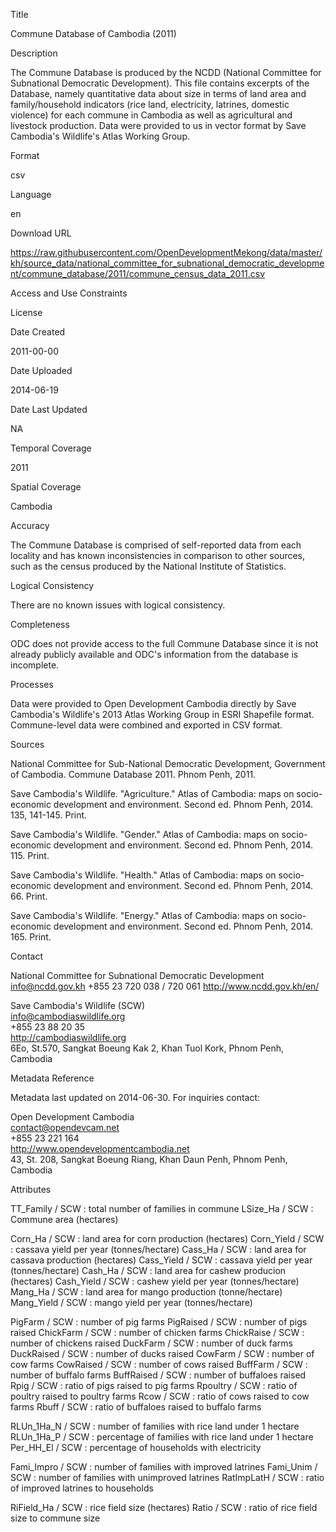 Title

Commune Database of Cambodia (2011)

Description
 
The Commune Database is produced by the NCDD (National Committee for Subnational Democratic Development). This file contains excerpts of the Database, namely quantitative data about size in terms of land area and family/household indicators (rice land, electricity, latrines, domestic violence) for each commune in Cambodia as well as agricultural and livestock production. Data were provided to us in vector format by Save Cambodia's Wildlife's Atlas Working Group.

Format

csv

Language

en

Download URL

https://raw.githubusercontent.com/OpenDevelopmentMekong/data/master/kh/source_data/national_committee_for_subnational_democratic_development/commune_database/2011/commune_census_data_2011.csv

Access and Use Constraints



License



Date Created

2011-00-00

Date Uploaded

2014-06-19

Date Last Updated

NA

Temporal Coverage

2011

Spatial Coverage

Cambodia

Accuracy

The Commune Database is comprised of self-reported data from each locality and has known inconsistencies in comparison to other sources, such as the census produced by the National Institute of Statistics.

Logical Consistency

There are no known issues with logical consistency.

Completeness

ODC does not provide access to the full Commune Database since it is not already publicly available and ODC's information from the database is incomplete.

Processes

Data were provided to Open Development Cambodia directly by Save Cambodia's Wildlife's 2013 Atlas Working Group in ESRI Shapefile format. Commune-level data were combined and exported in CSV format.

Sources

National Committee for Sub-National Democratic Development, Government of Cambodia. Commune Database 2011. Phnom Penh, 2011.

Save Cambodia's Wildlife. "Agriculture." Atlas of Cambodia: maps on socio-economic development and environment. Second ed. Phnom Penh, 2014. 135, 141-145. Print.

Save Cambodia's Wildlife. "Gender." Atlas of Cambodia: maps on socio-economic development and environment. Second ed. Phnom Penh, 2014. 115. Print.

Save Cambodia's Wildlife. "Health." Atlas of Cambodia: maps on socio-economic development and environment. Second ed. Phnom Penh, 2014. 66. Print.

Save Cambodia's Wildlife. "Energy." Atlas of Cambodia: maps on socio-economic development and environment. Second ed. Phnom Penh, 2014. 165. Print.

Contact

National Committee for Subnational Democratic Development
info@ncdd.gov.kh
+855 23 720 038 / 720 061
http://www.ncdd.gov.kh/en/
     
Save Cambodia's Wildlife (SCW)  
info@cambodiaswildlife.org  
+855 23 88 20 35  
http://cambodiaswildlife.org  
6Eo, St.570, Sangkat Boeung Kak 2, Khan Tuol Kork, Phnom Penh, Cambodia  

Metadata Reference

Metadata last updated on 2014-06-30. For inquiries contact:

Open Development Cambodia  
contact@opendevcam.net  
+855 23 221 164  
http://www.opendevelopmentcambodia.net  
43, St. 208, Sangkat Boeung Riang, Khan Daun Penh, Phnom Penh, Cambodia  

Attributes

TT_Family / SCW : total number of families in commune
LSize_Ha / SCW : Commune area (hectares)

Corn_Ha / SCW : land area for corn production (hectares)
Corn_Yield / SCW : cassava yield per year (tonnes/hectare)
Cass_Ha / SCW : land area for cassava production (hectares)
Cass_Yield / SCW : cassava yield per year (tonnes/hectare)
Cash_Ha / SCW : land area for cashew producion (hectares)
Cash_Yield / SCW : cashew yield per year (tonnes/hectare) 
Mang_Ha / SCW : land area for mango production (tonne/hectare)
Mang_Yield / SCW : mango yield per year (tonnes/hectare)

PigFarm / SCW : number of pig farms
PigRaised / SCW : number of pigs raised
ChickFarm / SCW : number of chicken farms
ChickRaise / SCW : number of chickens raised
DuckFarm / SCW : number of duck farms
DuckRaised / SCW : number of ducks raised
CowFarm / SCW : number of cow farms
CowRaised / SCW : number of cows raised
BuffFarm / SCW : number of buffalo farms
BuffRaised / SCW : number of buffaloes raised
Rpig / SCW : ratio of pigs raised to pig farms
Rpoultry / SCW : ratio of poultry raised to poultry farms
Rcow / SCW : ratio of cows raised to cow farms
Rbuff / SCW : ratio of buffaloes raised to buffalo farms

RLUn_1Ha_N / SCW : number of families with rice land under 1 hectare
RLUn_1Ha_P / SCW : percentage of families with rice land under 1 hectare
Per_HH_El / SCW : percentage of households with electricity

Fami_Impro / SCW : number of families with improved latrines
Fami_Unim / SCW : number of families with unimproved latrines
RatImpLatH / SCW : ratio of improved latrines to households

RiField_Ha / SCW : rice field size (hectares)
Ratio / SCW : ratio of rice field size to commune size

